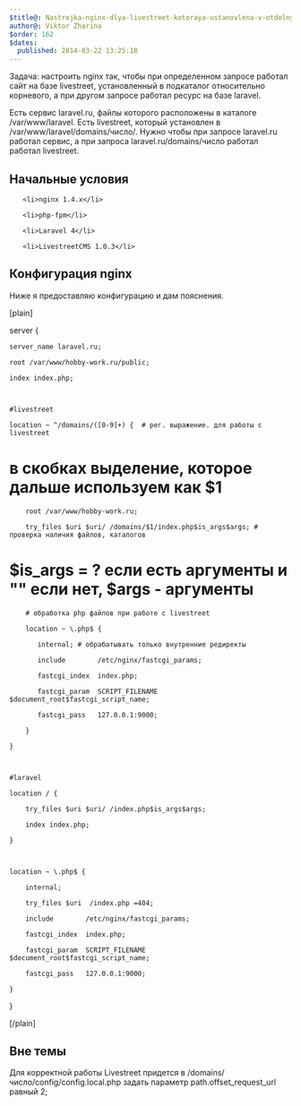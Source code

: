 ```yaml
---
$title@: Nastrojka-nginx-dlya-livestreet-kotoraya-ustanovlena-v-otdelnyj-katalog
author@: Viktor Zharina
$order: 162
$dates:
  published: 2014-03-22 13:25:18
---
```

Задача: настроить nginx так, чтобы при определенном запросе работал сайт на базе livestreet, установленный в подкаталог относительно корневого, а при другом запросе работал ресурс на базе laravel.



Есть сервис laravel.ru, файлы которого расположены в каталоге /var/www/laravel. Есть livestreet, который установлен в /var/www/laravel/domains/число/. Нужно чтобы при запросе laravel.ru работал сервис, а при запроса laravel.ru/domains/число работал работал livestreet.



<h2>Начальные условия</h2>

<ol>	

	<li>nginx 1.4.x</li>

	<li>php-fpm</li>

	<li>Laravel 4</li>

	<li>LivestreetCMS 1.0.3</li>

</ol>



<h2>Конфигурация nginx</h2>

Ниже я предоставляю конфигурацию и дам пояснения.

[plain]

server {

    server_name laravel.ru; 

    root /var/www/hobby-work.ru/public; 

    index index.php;



    #livestreet	

    location ~ ^/domains/([0-9]+) {  # рег. выражение. для работы с livestreet 

# в скобках  выделение, которое дальше используем как $1

        root /var/www/hobby-work.ru;

        try_files $uri $uri/ /domains/$1/index.php$is_args$args; # проверка наличия файлов, каталогов

# $is_args = ? если есть аргументы и &quot;&quot; если нет, $args - аргументы



        # обработка php файлов при работе с livestreet

        location ~ \.php$ {

           internal; # обрабатывать только внутренние редиректы

           include        /etc/nginx/fastcgi_params;

           fastcgi_index  index.php;

           fastcgi_param  SCRIPT_FILENAME  $document_root$fastcgi_script_name;

           fastcgi_pass   127.0.0.1:9000;

        }

    }



    #laravel

    location / {

        try_files $uri $uri/ /index.php$is_args$args;

        index index.php;

    }



    location ~ \.php$ {

    	internal;

        try_files $uri  /index.php =404;

        include        /etc/nginx/fastcgi_params;       

        fastcgi_index  index.php;

        fastcgi_param  SCRIPT_FILENAME  $document_root$fastcgi_script_name;

        fastcgi_pass   127.0.0.1:9000;

    }

}

[/plain]



<h2>Вне темы</h2>

Для корректной работы Livestreet придется в /domains/число/config/config.local.php задать параметр path.offset_request_url равный 2;  